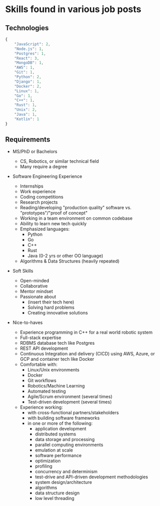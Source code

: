 # Skills found in various job posts

## Technologies

``` javascript
{
    "JavaScript": 2,
    "Node.js": 1,
    "Postgres": 1,
    "React": 3,
    "MongoDB": 1,
    "AWS": 1,
    "Git": 1,
    "Python": 2,
    "Django": 1,
    "Docker": 2,
    "Linux": 1,
    "Go": 1,
    "C++": 1,
    "Rust": 1,
    "Unix": 2,
    "Java": 1,
    "Kotlin": 1
}
```

## Requirements

- MS/PhD or Bachelors
  - CS, Robotics, or similar technical field
  - Many require a degree
- Software Engineering Experience
  - Internships
  - Work experience
  - Coding competitions
  - Research projects
  - Reading/developing "production quality" software vs. "prototypes"/"proof of concept"
  - Working in a team environment on common codebase
  - Ability to learn new tech quickly
  - Emphasized languages:
    - Python
    - Go
    - C++
    - Rust
    - Java (0-2 yrs or other OO language)
  - Algorithms & Data Structures (heavily repeated)
- Soft Skills
  - Open-minded
  - Collaborative
  - Mentor mindset
  - Passionate about
    - (insert their tech here)
    - Solving hard problems
    - Creating innovative solutions

- Nice-to-haves
  - Experience programming in C++ for a real world robotic system
  - Full-stack expertise
  - RDBMS database tech like Postgres
  - REST API development
  - Continuous Integration and delivery (CICD) using AWS, Azure, or GCP and container tech like Docker
  - Comfortable with:
    - Linux/Unix environments
    - Docker
    - Git workflows
    - Robotics/Machine Learning
    - Automated testing
    - Agile/Scrum environment (several times)
    - Test-driven development (several times)
  - Experience working:
    - with cross-functional partners/stakeholders
    - with building software frameworks
    - in one or more of the following:
      - application development
      - distributed systems
      - data storage and processing
      - parallel computing environments
      - emulation at scale
      - software performance
      - optimization
      - profiling
      - concurrency and determinism
      - test-drive and API-driven development methodologies
      - system design/architecture
      - algorithms
      - data structure design
      - low level threading